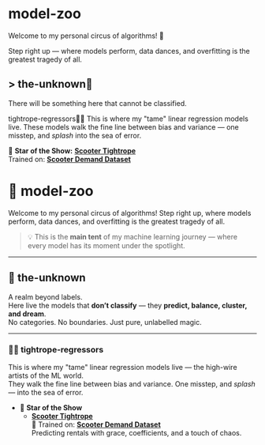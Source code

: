 # model-zoo
Welcome to my personal circus of algorithms! 🎪

Step right up — where models perform, data dances, and overfitting is the greatest tragedy of all.


## > the-unknown🌌
There will be something here that cannot be classified.

 tightrope-regressors🤹‍♂️
This is where my "tame" linear regression models live. These models walk the fine line between bias and variance — one misstep, and *splash* into the sea of error.

🌟 **Star of the Show:**
  **[Scooter Tightrope](model-zoo/the-unknown🌌/tightrope-regressors🤹‍♂️/scooter_rental.ipynb)**  
    Trained on: **[Scooter Demand Dataset](data-den🕳️/day.csv)**




# 🎪 model-zoo
Welcome to my personal circus of algorithms! Step right up, where models perform, data dances, and overfitting is the greatest tragedy of all.

> 💡 This is the **main tent** of my machine learning journey — where every model has its moment under the spotlight.

---

## 🌌 the-unknown
A realm beyond labels.  
Here live the models that **don’t classify** — they **predict, balance, cluster, and dream**.  
No categories. No boundaries. Just pure, unlabelled magic.

---

### 🤹‍♂️ tightrope-regressors
This is where my "tame" linear regression models live — the high-wire artists of the ML world.  
They walk the fine line between bias and variance. One misstep, and *splash* — into the sea of error.

* 🌟 **Star of the Show**
  - **[Scooter Tightrope](model-zoo/the-unknown🌌/tightrope-regressors🤹‍♂️/scooter_rental.ipynb)**  
    🛴 Trained on: **[Scooter Demand Dataset](data-den🕳️/day.csv)**  
    Predicting rentals with grace, coefficients, and a touch of chaos.

